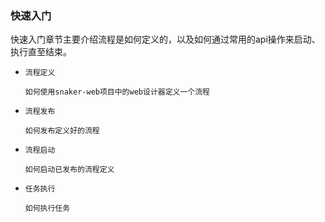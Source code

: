 ### 快速入门

快速入门章节主要介绍流程是如何定义的，以及如何通过常用的api操作来启动、执行直至结束。

- `流程定义`

  ```
  如何使用snaker-web项目中的web设计器定义一个流程
  ```

- `流程发布`

  ```
  如何发布定义好的流程
  ```

- `流程启动`

  ```
  如何启动已发布的流程定义
  ```

- `任务执行`

  ```
  如何执行任务
  ```